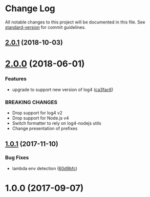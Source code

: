 # Change Log

All notable changes to this project will be documented in this file. See [standard-version](https://github.com/conventional-changelog/standard-version) for commit guidelines.

<a name="2.0.1"></a>
## [2.0.1](https://github.com/medikoo/log4-aws-lambda/compare/v2.0.0...v2.0.1) (2018-10-03)



<a name="2.0.0"></a>

# [2.0.0](https://github.com/medikoo/log4-aws-lambda/compare/v1.0.1...v2.0.0) (2018-06-01)

### Features

*   upgrade to support new version of log4 ([ca3fac6](https://github.com/medikoo/log4-aws-lambda/commit/ca3fac6))

### BREAKING CHANGES

*   Drop support for log4 v2
*   Drop support for Node.js v4
*   Switch formatter to rely on log4-nodejs utils
*   Change presentation of prefixes

<a name="1.0.1"></a>

## [1.0.1](https://github.com/medikoo/log4-aws-lambda/compare/v1.0.0...v1.0.1) (2017-11-10)

### Bug Fixes

*   lambda env detection ([60d9bfc](https://github.com/medikoo/log4-aws-lambda/commit/60d9bfc))

<a name="1.0.0"></a>

# 1.0.0 (2017-09-07)
